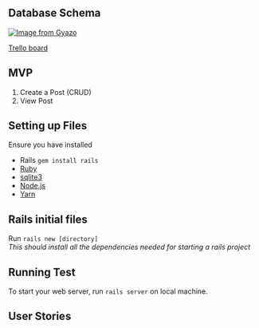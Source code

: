 ## Database Schema
[![Image from Gyazo](https://i.gyazo.com/3dbf8a41b8eadc42aee64bd7936a427b.png)](https://gyazo.com/3dbf8a41b8eadc42aee64bd7936a427b)

[Trello board](https://trello.com/b/Zsn5etsn/acebook-group)

## MVP
1. Create a Post (CRUD)
2. View Post

## Setting up Files
Ensure you have installed
- Rails `gem install rails`
- [Ruby](https://guides.rubygems.org/rubygems-basics/#installing-gems)
- [sqlite3](https://www.sqlite.org/download.html)
- [Node.js](https://nodejs.org/en/download/)
- [Yarn](https://classic.yarnpkg.com/en/docs/install#mac-stable)


## Rails initial files
Run `rails new [directory]` <br>
_This should install all the dependencies needed for starting a rails project_


## Running Test
To start your web server, run `rails server` on local machine.

## User Stories
